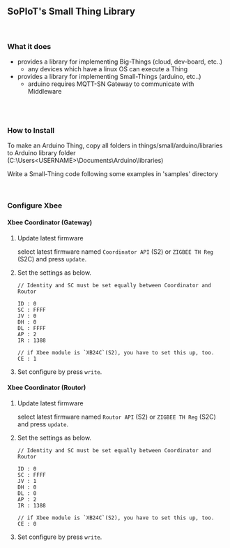 ## SoPIoT's Small Thing Library
<br/>

### What it does
- provides a library for implementing Big-Things (cloud, dev-board, etc..)
    - any devices which have a linux OS can execute a Thing
- provides a library for implementing Small-Things (arduino, etc..)
    - arduino requires MQTT-SN Gateway to communicate with Middleware

<br/><br/>

### How to Install

To make an Arduino Thing, copy all folders in things/small/arduino/libraries to Arduino library folder (C:\Users\<USERNAME>\Documents\Arduino\libraries)

Write a Small-Thing code following some examples in 'samples' directory

<br/>

### Configure Xbee

#### Xbee Coordinator (Gateway)
    
1. Update latest firmware  

    select latest firmware named  `Coordinator API` (S2) or `ZIGBEE TH Reg` (S2C) and press `update`.

2. Set the settings as below.

    ```
    // Identity and SC must be set equally between Coordinator and Routor

    ID : 0
    SC : FFFF
    JV : 0
    DH : 0
    DL : FFFF
    AP : 2
    IR : 1388

    // if Xbee module is `XB24C`(S2), you have to set this up, too.
    CE : 1
    ```
3. Set configure by press `write`.

#### Xbee Coordinator (Routor)

1. Update latest firmware  

    select latest firmware named `Routor API` (S2) or `ZIGBEE TH Reg` (S2C) and press `update`.

2. Set the settings as below.

    ```
    // Identity and SC must be set equally between Coordinator and Routor

    ID : 0
    SC : FFFF
    JV : 1
    DH : 0
    DL : 0
    AP : 2
    IR : 1388

    // if Xbee module is `XB24C`(S2), you have to set this up, too.
    CE : 0
    ```

3. Set configure by press `write`.

